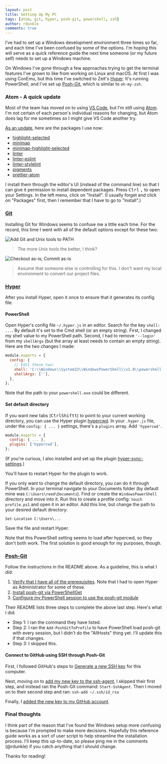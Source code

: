 ```yaml
---
layout: post
title: Setting Up My PC
tags: [atom, git, hyper, posh-git, powershell, ssh]
author: rdunkle
comments: true
---
```


I’ve had to set up a Windows development environment three times so far, and each time I've been confused by some of the options. I'm hoping this will serve as a quick reference guide the next time someone (or my future self) needs to set up a Windows machine.
<!-- #REST#BEGIN -->

On Windows I've gone through a few approaches trying to get the terminal features I've grown to like from working on Linux and macOS. At first I was using ConEmu, but this time I've switched to Zeit's [Hyper](https://hyper.is/). It's running PowerShell, and I've set up [Posh-Git](https://github.com/dahlbyk/posh-git/), which is similar to `oh-my-zsh`.

### Atom - A quick update

Most of the team has moved on to using [VS Code](https://code.visualstudio.com/download), but I'm still using [Atom](https://atom.io/). I'm not certain of each person's individual reasons for changing, but Atom does lag for me sometimes so I might give VS Code another try.

[As an update](http://base2.io/2017/02/08/mac-setup/), here are the packages I use now:

- [highlight-selected](https://atom.io/packages/highlight-selected)
- [minimap](https://atom.io/packages/minimap)
- [minimap-highlight-selected](https://atom.io/packages/minimap-highlight-selected)
- [linter](https://atom.io/packages/linter)
- [linter-eslint](https://atom.io/packages/linter-eslint)
- [linter-stylelint](https://atom.io/packages/linter-stylelint)
- [pigments](https://atom.io/packages/pigments)
- [prettier-atom](https://atom.io/packages/prettier-atom)

I install them through the editor's UI (instead of the command line) so that I can give it permission to install dependent packages. Press <kbd>Ctrl</kbd> <kbd>,</kbd> to open your Settings. In the left menu, click on "Install". (I usually forget and click on "Packages" first, then I remember that I have to go to "Install".)

### [Git](https://git-scm.com/)

Installing Git for Windows seems to confuse me a little each time. For the record, this time I went with all of the default options except for these two:

![Add Git and Unix tools to PATH](https://i.imgur.com/bGnq17k.png)

> The more Unix tools the better, I think?

![Checkout as-is; Commit as-is](https://i.imgur.com/69sYWJd.png)

> Assume that someone else is controlling for this. I don't want my local environment to convert our project files.

### [Hyper](https://hyper.is/)

After you install Hyper, open it once to ensure that it generates its config file.

#### PowerShell

Open Hyper's config file `~/.hyper.js` in an editor. Search for the key `shell: ...`. By default it's set to the Cmd shell (or an empty string). First, I changed my shell value to my PowerShell path. Second, I had to remove `'--login'` from my `shellArgs` (but the array at least needs to contain an empty string). Here are the two changes I made:

```javascript
module.exports = {
  config: {
    // Edit these two:
    shell: 'C:\\Windows\\System32\\WindowsPowerShell\\v1.0\\powershell.exe',
    shellArgs: [''],
  },
};
```

Note that the path to your `powershell.exe` could be different.

#### Set default directory

If you want new tabs (<kbd>Ctrl</kbd><kbd>Shift</kbd><kbd>t</kbd>) to point to your current working directory, you can use the Hyper plugin [hypercwd](https://github.com/hharnisc/hypercwd). In your `.hyper.js` file, under the `config: { ... }` settings, there's a `plugins` array. Add `'hypercwd'`.

```javascript
module.exports = {
  config: { ... },
  plugins: ['hypercwd'],
};
```

(If you're curious, I also installed and set up the plugin [hyper-sync-settings](https://github.com/dfrankland/hyper-sync-settings).)

You'll have to restart Hyper for the plugin to work.

If you only want to change the default directory, you can do it through PowerShell. In your terminal navigate to your Documents folder (by default mine was `C:\Users\reed\Documents`). Find or create the `WindowsPowerShell` directory and move into it. Run this to create a profile config: `touch profile.ps1` and open it in an editor. Add this line, but change the path to your desired default directory:

```
Set-Location C:\Users\...
```

Save the file and restart Hyper.

Note that this PowerShell setting seems to load after hypercwd, so they don't both work. The first solution is good enough for my purposes, though.

### [Posh-Git](https://github.com/dahlbyk/posh-git#installation/)

Follow the instructions in the README above. As a guideline, this is what I did:

1. [Verify that I have all of the prerequisites](https://github.com/dahlbyk/posh-git#prerequisites). Note that I had to open Hyper as Administrator for some of these.
1. [Install posh-git via PowerShellGet](https://github.com/dahlbyk/posh-git#installing-posh-git-via-powershellget)
1. [Configure my  PowerShell session to use the posh-git module](https://github.com/dahlbyk/posh-git#using-posh-git)

Their README lists three steps to complete the above last step. Here's what I did:
- Step 1: I ran the command they have listed.
- Step 2: I ran the `Add-PoshGitToProfile` to have PowerShell load posh-git with every session, but I didn't do the "AllHosts" thing yet. I'll update this if that changes.
- Step 3: I skipped this.

#### Connect to GitHub using SSH through Posh-Git

First, I followed GitHub's steps to [Generate a new SSH key](https://help.github.com/articles/generating-a-new-ssh-key-and-adding-it-to-the-ssh-agent/#generating-a-new-ssh-key) for this computer.

Next, moving on to [add my new key to the ssh-agent](https://help.github.com/articles/generating-a-new-ssh-key-and-adding-it-to-the-ssh-agent/#adding-your-ssh-key-to-the-ssh-agent), I skipped their first step, and instead ran the Posh-Git command: `Start-SshAgent`. Then I moved on to their second step and ran: `ssh-add ~/.ssh/id_rsa`

Finally, I [added the new key to my GitHub account](https://help.github.com/articles/adding-a-new-ssh-key-to-your-github-account/).

### Final thoughts

I think part of the reason that I've found the Windows setup more confusing is because I'm prompted to make more decisions. Hopefully this reference guide works as a sort of user script to help streamline the installation process. I'll keep this up-to-date, so please ping me in the comments (@rdunkle) if you catch anything that I should change.

Thanks for reading!

<!-- #REST#END -->
